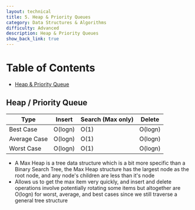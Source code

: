 ```yaml
---
layout: technical
title: 5. Heap & Priority Queues
category: Data Structures & Algorithms
difficulty: Advanced
description: Heap & Priority Queues
show_back_link: true
---
```


# Table of Contents
- [Heap & Priority Queue](#heap--priority-queue)

## Heap / Priority Queue
|Type        | Insert     | Search (Max only)     | Delete     |
|------------|------------|------------|------------|
|Best Case   | O(logn)       | O(1)       | O(logn)       |
|Average Case| O(logn)    | O(1)       | O(logn)    |
|Worst Case  | O(logn)       | O(1)       | O(logn)       |

- A Max Heap is a tree data structure which is a bit more specific than a Binary Search Tree, the Max Heap structure has the largest node as the root node, and any node's children are less than it's node
- Allows us to get the max item very quickly, and insert and delete operations involve potentially rotating some items but altogether are O(logn) for worst, average, and best cases since we still traverse a general tree structure